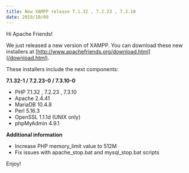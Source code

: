 ```yaml
---
title: New XAMPP release 7.1.32 , 7.2.23 , 7.3.10
date: 2019/10/09
---
```


Hi Apache Friends!

We just released a new version of XAMPP. You can download these new installers at [http://www.apachefriends.org/download.html](/download.html).

These installers include the next components:

**7.1.32-1 / 7.2.23-0 / 7.3.10-0**

- PHP 7.1.32 , 7.2.23 , 7.3.10
- Apache 2.4.41
- MariaDB 10.4.8
- Perl 5.16.3
- OpenSSL 1.1.1d (UNIX only)
- phpMyAdmin 4.9.1

**Additional information**

- Increase PHP memory_limit value to 512M
- Fix issues with apache_stop.bat and mysql_stop.bat scripts

Enjoy!
